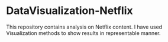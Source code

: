 # DataVisualization-Netflix
This repository contains analysis on Netflix content. I have used Visualization methods to show results in representable manner. 
